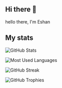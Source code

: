 ## Hi there 👋

<!--
**dgeshanwijerathna/dgeshanwijerathna** is a ✨ _special_ ✨ repository because its `README.md` (this file) appears on your GitHub profile.

Here are some ideas to get you started:

- 🔭 I’m currently working on ...
- 🌱 I’m currently learning ...
- 👯 I’m looking to collaborate on ...
- 🤔 I’m looking for help with ...
- 💬 Ask me about ...
- 📫 How to reach me: ...
- 😄 Pronouns: ...
- ⚡ Fun fact: ...
-->

hello there, I'm Eshan

## My stats

![GitHub Stats](https://github-readme-stats.vercel.app/api?username=dgeshanwijerathnae&show_icons=true&theme=tokyonight)

![Most Used Languages](https://github-readme-stats.vercel.app/api/top-langs/?username=dgeshanwijerathna&layout=compact&theme=tokyonight)

![GitHub Streak](https://streak-stats.demolab.com/?user=dgeshanwijerathna&theme=tokyonight)

![GitHub Trophies](https://github-profile-trophy.vercel.app/?username=dgeshanwijerathna&theme=tokyonight)



